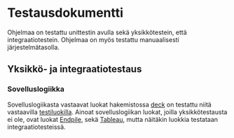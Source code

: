 # Testausdokumentti

Ohjelmaa on testattu unittestin avulla sekä yksikkötestein, että integraatiotestein. Ohjelmaa on myös testattu manuaalisesti järjestelmätasolla.

## Yksikkö- ja integraatiotestaus

### Sovelluslogiikka

Sovelluslogiikasta vastaavat luokat hakemistossa [deck](../src/deck/) on testattu niitä vastaavilla [testiluokilla](../src/tests/). Ainoat sovelluslogiikan luokat, joilla yksikkötestausta ei ole, ovat luokat [Endpile](../src/deck/endpile.py), sekä [Tableau](../src/deck/tableau.py), mutta näitäkin luokkia testataan integraatiotesteissä.


